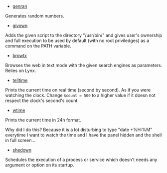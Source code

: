 * [genran](./genrand)

Generates random numbers.

* [givown](./givown)

Adds the given script to the directory "/usr/bin/" and gives user's ownership
and full execution to be used by default (with no root priviledges) as a command on the PATH variable.

* [browtx](./browtx)

Browses the web in text mode with the given search engines as parameters. Relies on Lynx.

* [telltime](./telltime)

Prints the current time on real time (second by second). As if you were watching the clock.
Change `$count = 500` to a higher value if it doesn not respect the clock's
second's count.

* [wtime](./wtime)

Prints the current time in 24h format.

Why did I do this? Because it is a lot disturbing to type "date +%H:%M" everytime I want to watch the time and I have the panel hidden
and the shell in full screen...

* [shedown](./shedown)

Schedules the execution of a process or service which doesn't needs any argument or option on its startup.
